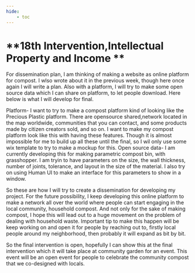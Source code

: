 ```yaml
---
hide:
    - toc
---
```


**18th Intervention,Intellectual Property and Income **
===============

For dissemination plan, I am thinking of making a website as online platform for compost. I wlso wrote about it in the previous week, though here once again I will write a plan. Also with a platform, I will try to make some open source data which I can share on platform, to let people download. Here below is what I will develop for final.

Platform- I want to try to make a compost platform kind of looking like the Precious Plastic platform. There are opensource shared,network located in the map worldwide, communities that you can contact, and some products made by citizen creators sold, and so on. I want to make my compost platform look like this with having these features. Though it is almost impossible for me to build up all these until the final, so I wil only use some wix template to try to make a mockup for this.
Open source data- I am currently developing this for making parametric compost bin, with grasshopper. I am tryin to have parameters on the size, the wall thickness, number of joints, tolerance, and layout in the size of the material. I also try on using Human UI to make an interface for this parameters to show in a window.

So these are how I will try to create a dissemination for developing my project. For the future possibility, I keep developing this online platform to make a network all over the world where people can start engaging in the local community, household compost. And not only for the sake of making compost, I hope this will lead out to a huge movement on the problem of dealing with household waste. Important tip to make this happen will be keep working on and open it for people by reaching out to, firstly local people around my neighborhood, then probably it will expand as bit by bit.

So the final intervention is open, hopefully I can show this at the final intervention which it will take place at community garden for an event. This event will be an open event for people to celebrate the community compost that we co-designed with locals. 
